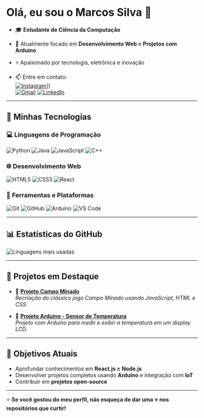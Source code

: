 # Olá, eu sou o Marcos Silva 👋

- 🎓 **Estudante de Ciência da Computação**  
- 🌱 Atualmente focado em **Desenvolvimento Web** e **Projetos com Arduino**  
- ⚡ Apaixonado por tecnologia, eletrônica e inovação

- 📫 Entre em contato:  
   [![Instagram](https://img.shields.io/badge/Instagram-%23E4405F.svg?style=for-the-badge&logo=instagram&logoColor=white)](https://www.instagram.com/marco_sssilva09/profilecard/?igsh=MTRxY2pyY2lwZ2d0aQ%3D%3D)])  
   [![Gmail](https://img.shields.io/badge/Gmail-D14836?style=for-the-badge&logo=gmail&logoColor=white)](mailto:marcosssilva0903@hotmail.com)
  [![LinkedIn](https://img.shields.io/badge/LinkedIn-%230077B5.svg?style=for-the-badge&logo=linkedin&logoColor=white)](https://linkedin.com/in/marcossilva09?)


---

## 🚀 **Minhas Tecnologias**

### 💻 **Linguagens de Programação**
![Python](https://img.shields.io/badge/Python-3776AB?style=for-the-badge&logo=python&logoColor=white)
![Java](https://img.shields.io/badge/Java-ED8B00?style=for-the-badge&logo=java&logoColor=white)
![JavaScript](https://img.shields.io/badge/JavaScript-323330?style=for-the-badge&logo=javascript&logoColor=F7DF1E)
![C++](https://img.shields.io/badge/C++-00599C?style=for-the-badge&logo=cplusplus&logoColor=white)

### 🌐 **Desenvolvimento Web**
![HTML5](https://img.shields.io/badge/HTML5-E34F26?style=for-the-badge&logo=html5&logoColor=white)
![CSS3](https://img.shields.io/badge/CSS3-1572B6?style=for-the-badge&logo=css3&logoColor=white)
![React](https://img.shields.io/badge/React-20232A?style=for-the-badge&logo=react&logoColor=61DAFB)

### 🔧 **Ferramentas e Plataformas**
![Git](https://img.shields.io/badge/Git-F05032?style=for-the-badge&logo=git&logoColor=white)
![GitHub](https://img.shields.io/badge/GitHub-100000?style=for-the-badge&logo=github&logoColor=white)
![Arduino](https://img.shields.io/badge/Arduino-00979D?style=for-the-badge&logo=arduino&logoColor=white)
![VS Code](https://img.shields.io/badge/VS%20Code-007ACC?style=for-the-badge&logo=visual-studio-code&logoColor=white)

---

## 📊 **Estatísticas do GitHub**

![Linguagens mais usadas](https://github-readme-stats.vercel.app/api/top-langs/?username=Marcossil09&layout=compact&theme=tokyonight)

---

## 🧩 **Projetos em Destaque**

- 🔗 **[Projeto Campo Minado](https://github.com/Marcossil09/Campo-Minado)**  
   *Recriação do clássico jogo Campo Minado usando JavaScript, HTML e CSS.*  

- 🔗 **[Projeto Arduino - Sensor de Temperatura](#)**  
   *Projeto com Arduino para medir e exibir a temperatura em um display LCD.*  

---

## 🎯 **Objetivos Atuais**
- Aprofundar conhecimentos em **React.js** e **Node.js**  
- Desenvolver projetos completos usando **Arduino** e integração com **IoT**  
- Contribuir em **projetos open-source**

---

⭐ **Se você gostou do meu perfil, não esqueça de dar uma ⭐ nos repositórios que curtir!**
